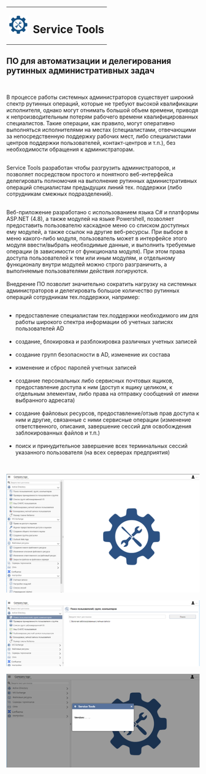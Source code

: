 <table>
  <tr>
    <td vertical-align="middle"> <img src="./servicetools.svg" alt="Service Tools" width="48px" height="48px"> </td>
    <td vertical-align="middle"> <h1 align="left">Service Tools</h1> </td>
  </tr>
</table>

<h2> ПО для автоматизации и делегирования рутинных административных задач</h2><br>

В процессе работы системных администраторов существует широкий спектр рутинных операций, которые не требуют высокой квалификации исполнителя, однако могут отнимать большой объем времени, приводя к непроизводительным потерям рабочего времени квалифицированных специалистов. Такие операции, как правило, могут оперативно выполняться исполнителями на местах (специалистами, отвечающими за непосредственную поддержку рабочих мест, либо специалистами центров поддержки пользователей, контакт-центров и т.п.), без необходимости обращения к администраторам.<br><br>

Service Tools разработан чтобы разгрузить администраторов, и позволяет посредством простого и понятного веб-интерфейса делегировать полномочия на выполнение рутинных административных операций специалистам предыдущих линий тех. поддержки (либо сотрудникам смежных подразделений).<br><br>

Веб-приложение разработано с использованием языка C# и платформы ASP.NET (4.8), а также модулей на языке Powershell, позволяет предоставить пользователю каскадное меню со списком доступных ему модулей, а также ссылок на другие веб-ресурсы. При выборе в меню какого-либо модуля, пользователь может в интерфейсе этого модуля ввести/выбрать необходимые данные, и выполнить требуемые операции (в зависимости от функционала модуля). При этом права доступа пользователей к тем или иным модулям, и отдельному функционалу внутри модулей можно строго разграничить, а выполняемые пользователями действия логируются.<br><br>
Внедрение ПО позволит значительно сократить нагрузку на системных администраторов и делегировать большое количество рутинных операций сотрудникам тех.поддержки, например:
<ul>
&nbsp;&nbsp;&nbsp;<li>предоставление специалистам тех.поддержки необходимого им для работы широкого спектра информации об учетных записях пользователей AD</li>
&nbsp;&nbsp;&nbsp;<li>создание, блокировка и разблокировка различных учетных записей</li>
&nbsp;&nbsp;&nbsp;<li>создание групп безопасности в AD, изменение их состава</li>
&nbsp;&nbsp;&nbsp;<li>изменение и сброс паролей учетных записей</li>
&nbsp;&nbsp;&nbsp;<li>создание персональных либо сервисных почтовых ящиков, предоставление доступа к ним (доступ к ящику целиком, к отдельным элементам, либо права на отправку сообщений от имени выбранного адресата)</li>
&nbsp;&nbsp;&nbsp;<li>создание файловых ресурсов, предоставление/отзыв прав доступа к ним и другие, связанные с ними сервисные операции (изменение ответственного, описания, завершение сессий для освобождения заблокированных файлов и т.п.)</li>
&nbsp;&nbsp;&nbsp;<li>поиск и принудительное завершение всех терминальных сессий указанного пользователя (на всех серверах предприятия)</li>
</ul>

<br><br>
<img src="./sreenshot1.png" alt="Service Tools">
<br><br>
<img src="./sreenshot2.png" alt="Service Tools">
<br><br>
<img src="./sreenshot3.png" alt="Service Tools">
